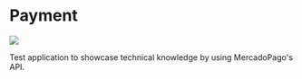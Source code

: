 # Payment

![](https://travis-ci.org/iNinja/Payment.svg?branch=master)

Test application to showcase technical knowledge by using MercadoPago's API.

